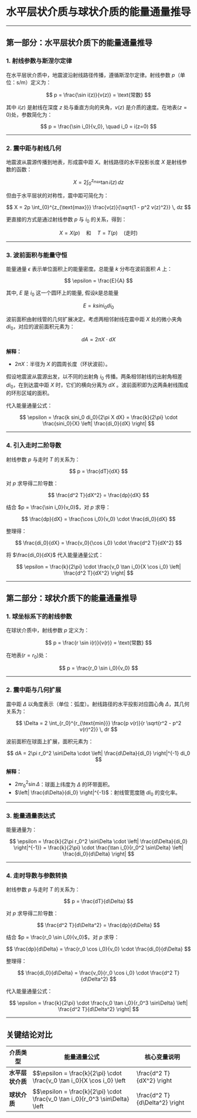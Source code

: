 # **水平层状介质与球状介质的能量通量推导**

---

## **第一部分：水平层状介质下的能量通量推导**

### **1. 射线参数与斯涅尔定律**
在水平层状介质中，地震波沿射线路径传播，遵循斯涅尔定律。射线参数 $p$（单位：s/m）定义为：

$$
p = \frac{\sin i(z)}{v(z)} = \text{常数}
$$

其中 $i(z)$ 是射线在深度 $z$ 处与垂直方向的夹角，$v(z)$ 是介质的速度。在地表($z=0$)处，参数简化为：

$$
p = \frac{\sin i_0}{v_0}, \quad i_0 = i(z=0)
$$

---

### **2. 震中距与射线几何**
地震波从震源传播到地表，形成震中距 $X$。射线路径的水平投影长度 $X$ 是射线参数的函数：

$$
X = 2 \int_{0}^{z_{\text{max}}} \tan i(z) \, dz
$$

但由于水平层状的对称性，震中距可简化为：

$$
X = 2p \int_{0}^{z_{\text{max}}} \frac{v(z)}{\sqrt{1 - p^2 v(z)^2}} \, dz
$$

更直接的方式是通过射线参数 $p$ 与 $i_0$ 的关系，得到：

$$
X = X(p) \quad \text{和} \quad T = T(p) \quad (\text{走时})
$$

---

### **3. 波前面积与能量守恒**
能量通量 $\epsilon$ 表示单位面积上的能量密度。总能量 $k$ 分布在波前面积 $A$ 上：

$$
\epsilon = \frac{E}{A}
$$

其中, $E$ 是 $i_0$ 这一个圆环上的能量, 假设$k$是总能量

$$
E=ksini_0 di_0
$$

波前面积由射线管的几何扩展决定。考虑两相邻射线在震中距 $X$ 处的微小夹角 $di_0$，对应的波前面积元素为：

$$
dA = 2\pi X \cdot dX
$$

**解释：**
- $2\pi X$：半径为 $X$ 的圆周长度（环状波前）。

假设地震波从震源出发，以不同的出射角 $i_0$ 传播。两条相邻射线的出射角相差 $di_0$，在到达震中距 $X$ 时，它们的横向分离为 $dX$ 。波前面积即为这两条射线围成的环形区域的面积。

代入能量通量公式：

$$
\epsilon = \frac{k sini_0 di_0}{2\pi X dX} = \frac{k}{2\pi} \cdot \frac{sini_0}{X} \left| \frac{di_0}{dX} \right|
$$

---

### **4. 引入走时二阶导数**
射线参数 $p$ 与走时 $T$ 的关系为：

$$
p = \frac{dT}{dX}
$$

对 $p$ 求导得二阶导数：

$$
\frac{d^2 T}{dX^2} = \frac{dp}{dX}
$$

结合 $p = \frac{\sin i_0}{v_0}$，对 $p$ 求导：

$$
\frac{dp}{dX} = \frac{\cos i_0}{v_0} \cdot \frac{di_0}{dX}
$$

整理得：

$$
\frac{di_0}{dX} = \frac{v_0}{\cos i_0} \cdot \frac{d^2 T}{dX^2}
$$

将 $\frac{di_0}{dX}$ 代入能量通量公式：

$$
\epsilon = \frac{k}{2\pi} \cdot \frac{v_0 \tan i_0}{X \cos i_0} \left| \frac{d^2 T}{dX^2} \right|
$$

---

## **第二部分：球状介质下的能量通量推导**

### **1. 球坐标系下的射线参数**
在球状介质中，射线参数 $p$ 定义为：

$$
p = \frac{r \sin i(r)}{v(r)} = \text{常数}
$$

在地表($r = r_0$)处：

$$
p = \frac{r_0 \sin i_0}{v_0}
$$

---

### **2. 震中距与几何扩展**
震中距 $\Delta$ 以角度表示（单位：弧度）。射线路径的水平投影对应圆心角 $\Delta$，其几何关系为：

$$
\Delta = 2 \int_{r_0}^{r_{\text{min}}} \frac{p v(r)}{r \sqrt{r^2 - p^2 v(r)^2}} \, dr
$$

波前面积在球面上扩展，面积元素为：

$$
dA = 2\pi r_0^2 \sin\Delta \cdot \left| \frac{d\Delta}{di_0} \right|^{-1} di_0
$$

**解释：**
- $2\pi r_0^2 \sin\Delta$：球面上纬度为 $\Delta$ 的环带面积。
- $\left| \frac{d\Delta}{di_0} \right|^{-1}$：射线管宽度随 $di_0$ 的变化率。

---

### **3. 能量通量表达式**
能量通量为：

$$
\epsilon = \frac{k}{2\pi r_0^2 \sin\Delta \cdot \left| \frac{d\Delta}{di_0} \right|^{-1}} = \frac{k}{2\pi} \cdot \frac{\tan i_0}{r_0^2 \sin\Delta} \left| \frac{di_0}{d\Delta} \right|
$$

---

### **4. 走时导数与参数转换**
射线参数 $p$ 与走时 $T$ 的关系为：

$$
p = \frac{dT}{d\Delta}
$$

对 $p$ 求导得二阶导数：

$$
\frac{d^2 T}{d\Delta^2} = \frac{dp}{d\Delta}
$$

结合 $p = \frac{r_0 \sin i_0}{v_0}$，对 $p$ 求导：

$$
\frac{dp}{d\Delta} = \frac{r_0 \cos i_0}{v_0} \cdot \frac{di_0}{d\Delta}
$$

整理得：

$$
\frac{di_0}{d\Delta} = \frac{v_0}{r_0 \cos i_0} \cdot \frac{d^2 T}{d\Delta^2}
$$

代入能量通量公式：

$$
\epsilon = \frac{k}{2\pi} \cdot \frac{v_0 \tan i_0}{r_0^3 \sin\Delta} \left| \frac{d^2 T}{d\Delta^2} \right|
$$

---

## **关键结论对比**

| 介质类型       | 能量通量公式                                                                  | 核心变量说明                           |
|----------------|----------------------------------------------------------------------------|---------------------------------------|
| **水平层状介质** | $$\epsilon = \frac{k}{2\pi} \cdot \frac{v_0 \tan i_0}{X \cos i_0} \left| \frac{d^2 T}{dX^2} \right|$$ | $X$：线震中距，$T$：走时          |
| **球状介质**    | $$\epsilon = \frac{k}{2\pi} \cdot \frac{v_0 \tan i_0}{r_0^3 \sin\Delta} \left| \frac{d^2 T}{d\Delta^2} \right|$$ | $\Delta$：角震中距，$r_0$：地球半径 |
